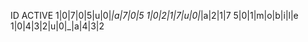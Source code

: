 
ID ACTIVE 
1|0|7|0|5|u|0|_|a|7|0|5
1|0|2|1|7|u|0|_|a|2|1|7
5|0|1|m|o|b|i|l|e
1|0|4|3|2|u|0|_|a|4|3|2
